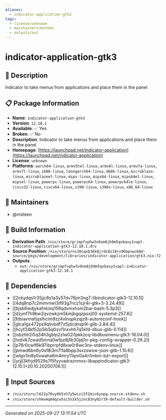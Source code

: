 ```yaml
---
aliases:
  - indicator-application-gtk3
tags:
  - license/unknown
  - maintainers/msteen
  - outputs/out
---
```


# indicator-application-gtk3

## 📝 Description

Indicator to take menus from applications and place them in the panel

## 📋 Package Information

- **Name**: `indicator-application-gtk3`
- **Version**: `12.10.1`
- **Available**: ✅ Yes
- **Broken**: ✅ No
- **Description**: Indicator to take menus from applications and place them in the panel
- **Homepage**: [https://launchpad.net/indicator-application](https://launchpad.net/indicator-application)
- **License**: `unknown`
- **Platforms**: `aarch64-linux`, `armv5tel-linux`, `armv6l-linux`, `armv7a-linux`, `armv7l-linux`, `i686-linux`, `loongarch64-linux`, `m68k-linux`, `microblaze-linux`, `microblazeel-linux`, `mips-linux`, `mips64-linux`, `mips64el-linux`, `mipsel-linux`, `powerpc-linux`, `powerpc64-linux`, `powerpc64le-linux`, `riscv32-linux`, `riscv64-linux`, `s390-linux`, `s390x-linux`, `x86_64-linux`
## 👥 Maintainers

- @msteen


## 🔧 Build Information

- **Derivation Path**: `/nix/store/grjmpfvphw3v0xm8jb9m5qxbaxy1vapl-indicator-application-gtk3-12.10.1.drv`
- **Source Position**: `/nix/store/ns30sqxb36k8jrds8z18rv96bpnwc60d-source/pkgs/development/libraries/indicator-application/gtk3.nix:72`
- **Outputs**:
  - `out`:  `/nix/store/grjmpfvphw3v0xm8jb9m5qxbaxy1vapl-indicator-application-gtk3-12.10.1`

## 🔗 Dependencies

- [[2ckydqs1r35jjc8s1a3y57dv76jm3ng7-libindicator-gtk3-12.10.1]]
- [[4dq8np7c2mimniwl3if93g7ncz1cjr4r-gtk+3-3.24.49]]
- [[bjsb6wdjykafnkixq156qdvmxhsm2bai-bash-5.3p3]]
- [[dzynf7h9bw2qvzwkzm5kmjbgqzpsxj00-systemd-257.8]]
- [[fdsiavmafjqslhcim9zz4xlnqpkzqjz8-autoreconf-hook]]
- [[glca1gx472ps9qlivbdf7z5jdcdnsp9l-glib-2.84.4]]
- [[hcyf24kf52p5ib5q0zvl1nxvhh7q5kfd-dbus-glib-0.114]]
- [[isbzhh2i5q34h3gblp2zlw02i1pkkzcq-libdbusmenu-gtk3-16.04.0]]
- [[lvdvlk7cwad5mna0wfpz8jllb30jdj1n-pkg-config-wrapper-0.29.2]]
- [[p76r0cwlf6k97ibprrpfd8xw0r8wc3nx-stdenv-linux]]
- [[pmwd6bn6y0sf8i3m7l1a8bpp3sxzswsw-json-glib-1.10.6]]
- [[wlgv1m8y0xwaha6m4mry11qm0a4n1mbm-bzr-export]]
- [[yrjjl3kfrjd9529s7f5fyyvadraznmxs-libappindicator-gtk3-12.10.1+20.10.20200706.1]]

## 📁 Input Sources

- `/nix/store/l622p70vy8k5sh7y5wizi5f2mic6ynpg-source-stdenv.sh`
- `/nix/store/shkw4qm9qcw5sc5n1k5jznc83ny02r39-default-builder.sh`

---
*Generated on 2025-09-27 13:11:54 UTC*
